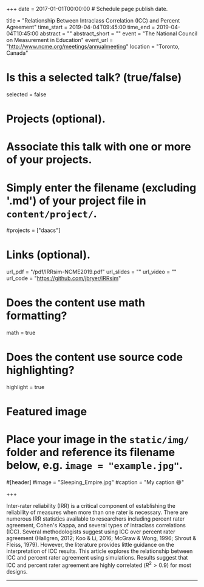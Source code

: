 +++
date = 2017-01-01T00:00:00  # Schedule page publish date.

title = "Relationship Between Intraclass Correlation (ICC) and Percent Agreement"
time_start = 2019-04-04T09:45:00
time_end = 2019-04-04T10:45:00
abstract = ""
abstract_short = ""
event = "The National Council on Measurement in Education"
event_url = "http://www.ncme.org/meetings/annualmeeting"
location = "Toronto, Canada"

# Is this a selected talk? (true/false)
selected = false

# Projects (optional).
#   Associate this talk with one or more of your projects.
#   Simply enter the filename (excluding '.md') of your project file in `content/project/`.
#projects = ["daacs"]

# Links (optional).
url_pdf = "/pdf/IRRsim-NCME2019.pdf"
url_slides = ""
url_video = ""
url_code = "https://github.com/jbryer/IRRsim"

# Does the content use math formatting?
math = true

# Does the content use source code highlighting?
highlight = true

# Featured image
# Place your image in the `static/img/` folder and reference its filename below, e.g. `image = "example.jpg"`.
#[header]
#image = "Sleeping_Empire.jpg"
#caption = "My caption :smile:"

+++

Inter-rater reliability (IRR) is a critical component of establishing the reliability of measures when more than one rater is necessary. There are numerous IRR statistics available to researchers including percent rater agreement, Cohen's Kappa, and several types of intraclass correlations (ICC). Several methodologists suggest using ICC over percent rater agreement (Hallgren, 2012; Koo & Li, 2016; McGraw & Wong, 1996; Shrout & Fleiss, 1979). However, the literature provides little guidance on the interpretation of ICC results. This article explores the relationship between ICC and percent rater agreement using simulations. Results suggest that ICC and percent rater agreement are highly correlated ($R^2 > 0.9$) for most designs.

______

